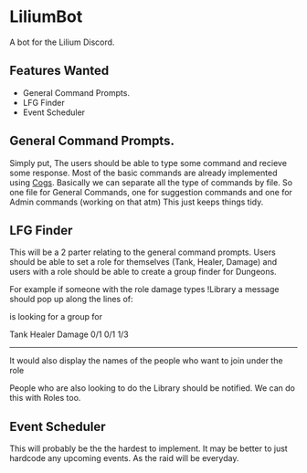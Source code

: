 # LiliumBot

A bot for the Lilium Discord. 

## Features Wanted

- General Command Prompts.
- LFG Finder
- Event Scheduler 

## General Command Prompts.

Simply put, The users should be able to type some command and recieve some response. Most of the basic commands are already implemented using [Cogs](https://discordpy.readthedocs.io/en/latest/ext/commands/cogs.html). Basically we can separate all the type of commands by file. So one file for General Commands, one for suggestion commands and one for Admin commands (working on that atm)
This just keeps things tidy.

## LFG Finder

This will be a 2 parter relating to the general command prompts. Users should be able to set a role for themselves (Tank, Healer, Damage) and users with a role should be able to create a group finder for Dungeons.

For example if someone with the role damage types !Library a message should pop up along the lines of:

<User> is looking for a group for <Dungeon>

Tank    Healer    Damage
0/1     0/1       1/3
---     ---       ---

  
It would also display the names of the people who want to join under the role

People who are also looking to do the Library should be notified. We can do this with Roles too.


## Event Scheduler

This will probably be the the hardest to implement. It may be better to just hardcode any upcoming events. As the raid will be everyday. 


